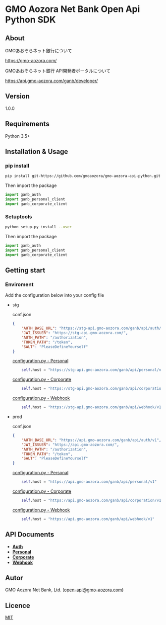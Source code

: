 # GMO Aozora Net Bank Open Api Python SDK

## About

GMOあおぞらネット銀行について

https://gmo-aozora.com/

GMOあおぞらネット銀行 API開発者ポータルについて

https://api.gmo-aozora.com/ganb/developer/

## Version 
1.0.0

## Requirements

Python 3.5+

## Installation & Usage
### pip install

```sh
pip install git-https://github.com/gmoaozora/gmo-aozora-api-python.git
```

Then import the package
```python
import ganb_auth
import ganb_personal_client
import ganb_corporate_client
```

### Setuptools

```sh
python setup.py install --user
```

Then import the package
```python
import ganb_auth
import ganb_personal_client
import ganb_corporate_client
```
## Getting start

### Enviroment

Add the configuration below into your config file

* stg

    conf.json
    ```json
    {
        "AUTH_BASE_URL": "https://stg-api.gmo-aozora.com/ganb/api/auth/v1",
        "JWT_ISSUER": "https://stg-api.gmo-aozora.com/",
        "AUTH_PATH": "/authorization",
        "TOKEN_PATH": "/token",
        "SALT": "PleaseDefineYourself"
    }
    ```
    [configuration.py - Personal ](../ganb_personal_client/configuration.py) 
    ```python
        self.host = "https://stg-api.gmo-aozora.com/ganb/api/personal/v1"
    ```
    [configuration.py - Corporate ](../ganb_corporate_client/configuration.py) 
    ```python
        self.host = "https://stg-api.gmo-aozora.com/ganb/api/corporation/v1"
    ```
    [configuration.py - Webhook ](../ganb_webhook_client/configuration.py) 
    ```python
        self.host = "https://stg-api.gmo-aozora.com/ganb/api/webhook/v1"
    ```

* prod

    conf.json
    ```json
    {
        "AUTH_BASE_URL": "https://api.gmo-aozora.com/ganb/api/auth/v1",
        "JWT_ISSUER": "https://api.gmo-aozora.com/",
        "AUTH_PATH": "/authorization",
        "TOKEN_PATH": "/token",
        "SALT": "PleaseDefineYourself"
    }
    ```
    [configuration.py - Personal ](../ganb_personal_client/configuration.py) 
    ```python
        self.host = "https://api.gmo-aozora.com/ganb/api/personal/v1"
    ```
    [configuration.py - Corporate ](../ganb_corporate_client/configuration.py) 
    ```python
        self.host = "https://api.gmo-aozora.com/ganb/api/corporation/v1"
    ```
    [configuration.py - Webhook ](../ganb_webhook_client/configuration.py) 
    ```python
        self.host = "https://api.gmo-aozora.com/ganb/api/webhook/v1"
    ```

## API Documents
* [**Auth**](../docs/auth/)
* [**Personal**](../docs/personal/)
* [**Corporate**](../docs/corporate/)
* [**Webhook**](../docs/webhook)


## Autor

GMO Aozora Net Bank, Ltd. (open-api@gmo-aozora.com)

## Licence

[MIT](https://github.com/gmoaozora/gmo-aozora-api-python/blob/master/LICENCE)